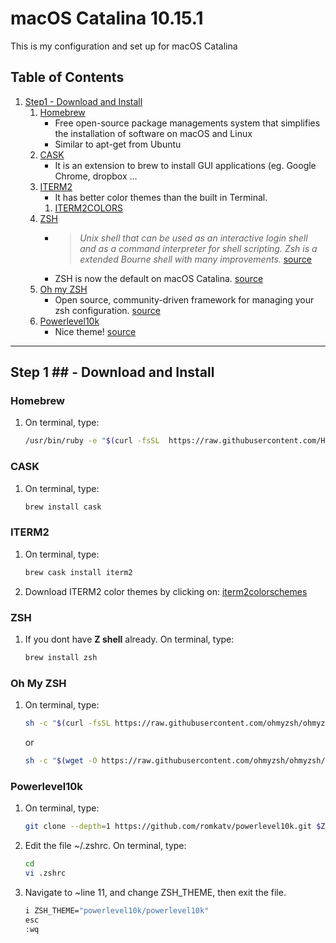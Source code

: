 # macOS Catalina 10.15.1
This is my configuration and set up for macOS Catalina

## Table of Contents
1. [Step1 - Download and Install](#step-1)
    1. [Homebrew](#homebrew)
        * Free open-source package managements system that simplifies the installation of software on macOS and Linux
        * Similar to apt-get from Ubuntu
    1. [CASK](#cask)
        * It is an extension to brew to install GUI applications (eg. Google Chrome, dropbox ...
    1. [ITERM2](#iterm2) 
        * It has better color themes than the built in Terminal.
        1. [ITERM2COLORS](http://iterm2colorschemes.com/)
    1. [ZSH](#zsh)
        * >*Unix shell that can be used as an interactive login shell and as a command interpreter for shell scripting. Zsh is a  extended Bourne shell with many improvements.* [source](https://en.wikipedia.org/wiki/Z_shell)
        * ZSH is now the default on macOS Catalina. [source](https://support.apple.com/en-us/HT208050)
    1. [Oh my ZSH](#oh-my-zsh)
        * Open source, community-driven framework for managing your zsh configuration. [source](https://github.com/ohmyzsh/ohmyzsh)
    1. [Powerlevel10k](#powerlevel10k)
       * Nice theme! [source](https://github.com/romkatv/powerlevel10k/blob/master/README.md#recommended-meslo-nerd-font-patched-for-powerlevel10k)


-----------------------------------------------------------------------------------

## Step 1 ## - Download and Install
  ### Homebrew
  1. On terminal, type:
      ```sh
      /usr/bin/ruby -e "$(curl -fsSL  https://raw.githubusercontent.com/Homebrew/install/master/install)"
      ```
  ### CASK
  1. On terminal, type:
      ```sh
      brew install cask 
      ```
  ### ITERM2
  1. On terminal, type:
      ```sh
      brew cask install iterm2
      ``` 
  2. Download ITERM2 color themes by clicking on:
      [iterm2colorschemes](https://github.com/mbadolato/iTerm2-Color-Schemes/zipball/master)

  ### ZSH
  1. If you dont have **Z shell** already. On terminal, type:
      ```sh
      brew install zsh
      ``` 
  ### Oh My ZSH
  1. On terminal, type:
      ```sh
      sh -c "$(curl -fsSL https://raw.githubusercontent.com/ohmyzsh/ohmyzsh/master/tools/install.sh)"
      ```
      or
      ```sh
      sh -c "$(wget -O https://raw.githubusercontent.com/ohmyzsh/ohmyzsh/master/tools/install.sh)"
      ```
      
   ### Powerlevel10k
   1. On terminal, type:
      ```sh
      git clone --depth=1 https://github.com/romkatv/powerlevel10k.git $ZSH_CUSTOM/themes/powerlevel10k
      ```
      
   2. Edit the file ~/.zshrc. On terminal, type:
      ```sh
      cd
      vi .zshrc
      ```
   3. Navigate to ~line 11, and change ZSH_THEME, then exit the file.
      ```sh
      i ZSH_THEME="powerlevel10k/powerlevel10k"
      esc
      :wq
      ```


      


  
    
